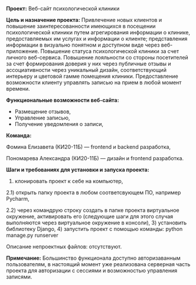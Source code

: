 **Проект:** Веб-сайт психологической клиники

**Цель и назначение проекта:** Привлечение новых клиентов и повышение заинтересованности имеющихся в посещении психологической
клиники путем агрегирования информации о клинике, предоставляемых им услугах и информации о
клиенте; представления информации в визуально понятном и доступном виде через веб-приложение.
Повышение статуса психологической клиники за счет личного веб-сервиса. Повышение лояльности со
стороны посетителей за счет формирования доверия у них через публичные отзывы и ассоциативности
через уникальный дизайн, соответствующий интерьеру и цветовой гамме помещения клиники.
Предоставление возможности клиенту управлять записью на прием в любой момент времени.

**Функциональные возможности веб-сайта:**
- Размещение отзывов,
- Управление записью,
- Получение уведомления о записи,

**Команда:**

Фомина Елизавета (КИ20-11Б) — frontend и backend разработка,

Пономарева Александра (КИ20-11Б) — дизайн и frontend разработка.

**Шаги и требованиях для установки и запуска проекта:**
1) клонировать проект к себе на компьютер,

2.1) открыть папку проекта в любом соответсвующем ПО, например Pycharm,

2.2) через командрую строку создать в папке проекта виртуальное окружение, активировать его (следующие шаги для этого случая выполняются через виртуальное окружение в консоли),
3) установить библиотеку Django,
4) запустить проект с помощью команды: python manage.py runserver

Описание непроектных файлов: отсутствуют.

**Примечание:**
Большинство функционала доступно авторизаванным пользователям, в настоящий момент уже реализована серверная часть проекта для авторизации с сессиями и возможностью управления записями.

